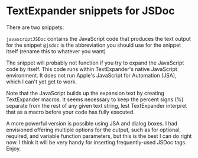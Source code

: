 # TextExpander snippets for JSDoc

There are two snippets:

`javascriptJSDoc` contains the JavaScript code that produces the text output for the snippet
`@jsdoc` is the abbreviation you should use for the snippet itself (rename this to whatever you want)

The snippet will probably not function if you try to expand the JavaScript code by itself. This code runs within TextExpander's native JavaScript environment. It does not run Apple's JavaScript for Automation (JSA), which I can't yet get to work.

Note that the JavaScript builds up the expansion text by creating TextExpander macros. It seems necessary to keep the percent signs (%) separate from the rest of any given text string, lest TextExpander interpret that as a macro before your code has fully executed.

A more powerful version is possible using JSA and dialog boxes. I had envisioned offering multiple options for the output, such as for optional, required, and variable function parameters, but this is the best I can do right now. I think it will be very handy for inserting frequently-used JSDoc tags. Enjoy.